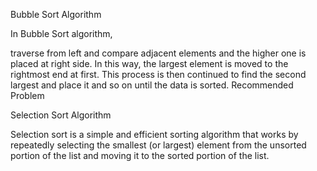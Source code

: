 Bubble Sort Algorithm

In Bubble Sort algorithm,

traverse from left and compare adjacent elements and the higher one is placed at right side.
In this way, the largest element is moved to the rightmost end at first.
This process is then continued to find the second largest and place it and so on until the data is sorted.
Recommended Problem

Selection Sort Algorithm

Selection sort is a simple and efficient sorting algorithm that works by repeatedly selecting the smallest (or largest) element from the unsorted portion of the list and moving it to the sorted portion of the list. 